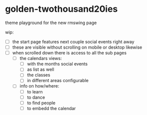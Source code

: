# golden-twothousand20ies
theme playground for the new rmswing page

wip: 
- [ ] the start page features next couple social events right away
- [ ] these are visible without scrolling on mobile or desktop likewise
- [ ] when scrolled down there is access to all the sub pages
  - [ ] the calendars views:
    - [ ] with the months social events
    - [ ] as list as well
    - [ ] the classes
    - [ ] in different areas configurable
  - [ ] info on how/where:
    - [ ] to learn
    - [ ] to dance
    - [ ] to find people
    - [ ] to embedd the calendar
